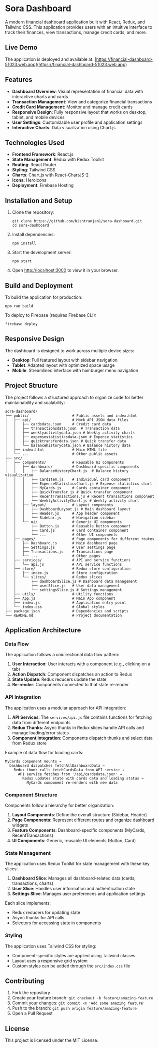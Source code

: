# Sora Dashboard

A modern financial dashboard application built with React, Redux, and Tailwind CSS. This application provides users with an intuitive interface to track their finances, view transactions, manage credit cards, and more.

## Live Demo

The application is deployed and available at: [https://financial-dashboard-51023.web.app](https://financial-dashboard-51023.web.app)

## Features

- **Dashboard Overview**: Visual representation of financial data with interactive charts and cards
- **Transaction Management**: View and categorize financial transactions
- **Credit Card Management**: Monitor and manage credit cards
- **Responsive Design**: Fully responsive layout that works on desktop, tablet, and mobile devices
- **User Settings**: Customizable user profile and application settings
- **Interactive Charts**: Data visualization using Chart.js

## Technologies Used

- **Frontend Framework**: React.js
- **State Management**: Redux with Redux Toolkit
- **Routing**: React Router
- **Styling**: Tailwind CSS
- **Charts**: Chart.js with React-ChartJS-2
- **Icons**: Heroicons
- **Deployment**: Firebase Hosting

## Installation and Setup

1. Clone the repository:

   ```
   git clone https://github.com/bishtranjan1/sora-dashboard.git
   cd sora-dashboard
   ```

2. Install dependencies:

   ```
   npm install
   ```

3. Start the development server:

   ```
   npm start
   ```

4. Open [http://localhost:3000](http://localhost:3000) to view it in your browser.

## Build and Deployment

To build the application for production:

```
npm run build
```

To deploy to Firebase (requires Firebase CLI):

```
firebase deploy
```

## Responsive Design

The dashboard is designed to work across multiple device sizes:

- **Desktop**: Full featured layout with sidebar navigation
- **Tablet**: Adapted layout with optimized space usage
- **Mobile**: Streamlined interface with hamburger menu navigation

## Project Structure

The project follows a structured approach to organize code for better maintainability and scalability:

```
sora-dashboard/
├── public/                    # Public assets and index.html
│   ├── api/                   # Mock API JSON data files
│   │   ├── cardsdata.json     # Credit card data
│   │   ├── transactionsdata.json  # Transaction data
│   │   ├── weeklyactivitydata.json # Weekly activity charts
│   │   ├── expensestatisticsdata.json # Expense statistics
│   │   ├── quicktransferdata.json # Quick transfer data
│   │   └── balancehistorydata.json # Balance history data
│   ├── index.html             # Main HTML file
│   └── ...                    # Other public assets
├── src/
│   ├── components/            # Reusable UI components
│   │   ├── dashboard/         # Dashboard-specific components
│   │   │   ├── BalanceHistoryChart.js  # Balance history visualization
│   │   │   ├── CardItem.js    # Individual card component
│   │   │   ├── ExpenseStatisticsChart.js # Expense statistics chart
│   │   │   ├── MyCards.js     # Cards container component
│   │   │   ├── QuickTransfer.js # Quick transfer component
│   │   │   ├── RecentTransactions.js # Recent transactions component
│   │   │   └── WeeklyActivityChart.js # Weekly activity chart
│   │   ├── layout/            # Layout components
│   │   │   ├── DashboardLayout.js # Main dashboard layout
│   │   │   ├── Header.js      # App header component
│   │   │   └── Sidebar.js     # Navigation sidebar
│   │   └── ui/                # Generic UI components
│   │       ├── Button.js      # Reusable button component
│   │       ├── Card.js        # Card container component
│   │       └── ...            # Other UI components
│   ├── pages/                 # Page components for different routes
│   │   ├── Dashboard.js       # Main dashboard page
│   │   ├── Settings.js        # User settings page
│   │   ├── Transactions.js    # Transactions page
│   │   └── ...                # Other pages
│   ├── services/              # API and service functions
│   │   └── api.js             # API service functions
│   ├── store/                 # Redux store configuration
│   │   ├── index.js           # Store configuration
│   │   └── slices/            # Redux slices
│   │       ├── dashboardSlice.js # Dashboard data management
│   │       ├── userSlice.js   # User data management
│   │       └── settingsSlice.js # Settings management
│   ├── utils/                 # Utility functions
│   ├── App.js                 # Main App component
│   ├── index.js               # Application entry point
│   └── index.css              # Global styles
├── package.json               # Dependencies and scripts
└── README.md                  # Project documentation
```

## Application Architecture

### Data Flow

The application follows a unidirectional data flow pattern:

1. **User Interaction**: User interacts with a component (e.g., clicking on a tab)
2. **Action Dispatch**: Component dispatches an action to Redux
3. **State Update**: Redux reducers update the state
4. **Re-render**: Components connected to that state re-render

### API Integration

The application uses a modular approach for API integration:

1. **API Services**: The `services/api.js` file contains functions for fetching data from different endpoints
2. **Redux Thunks**: Async thunks in Redux slices handle API calls and manage loading/error states
3. **Component Integration**: Components dispatch thunks and select data from Redux store

Example of data flow for loading cards:

```
MyCards component mounts →
  Dashboard dispatches fetchAllDashboardData →
    Redux thunk calls fetchCardsData from API service →
      API service fetches from '/api/cardsdata.json' →
        Redux updates state with cards data and loading status →
          MyCards component re-renders with new data
```

### Component Structure

Components follow a hierarchy for better organization:

1. **Layout Components**: Define the overall structure (Sidebar, Header)
2. **Page Components**: Represent different routes and organize dashboard widgets
3. **Feature Components**: Dashboard-specific components (MyCards, RecentTransactions)
4. **UI Components**: Generic, reusable UI elements (Button, Card)

### State Management

The application uses Redux Toolkit for state management with these key slices:

1. **Dashboard Slice**: Manages all dashboard-related data (cards, transactions, charts)
2. **User Slice**: Handles user information and authentication state
3. **Settings Slice**: Manages user preferences and application settings

Each slice implements:

- Redux reducers for updating state
- Async thunks for API calls
- Selectors for accessing state in components

### Styling

The application uses Tailwind CSS for styling:

- Component-specific styles are applied using Tailwind classes
- Layout uses a responsive grid system
- Custom styles can be added through the `src/index.css` file

## Contributing

1. Fork the repository
2. Create your feature branch: `git checkout -b feature/amazing-feature`
3. Commit your changes: `git commit -m 'Add some amazing feature'`
4. Push to the branch: `git push origin feature/amazing-feature`
5. Open a Pull Request

## License

This project is licensed under the MIT License.
